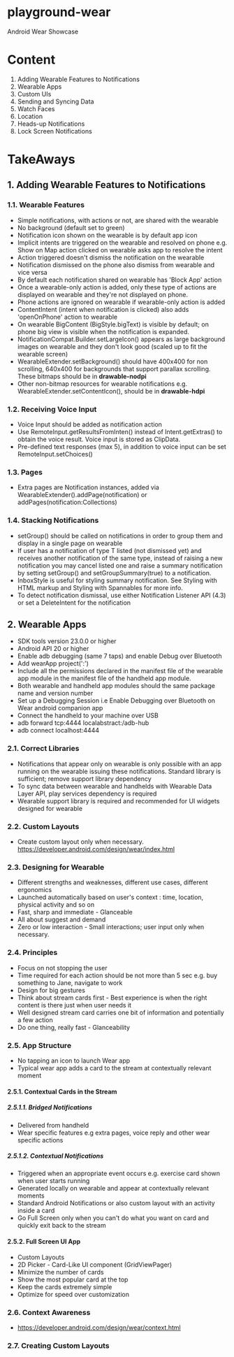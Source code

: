 # playground-wear
Android Wear Showcase

# Content

1. Adding Wearable Features to Notifications
2. Wearable Apps
3. Custom UIs
4. Sending and Syncing Data
5. Watch Faces
6. Location
7. Heads-up Notifications
8. Lock Screen Notifications


# TakeAways

## 1. Adding Wearable Features to Notifications
### 1.1. Wearable Features
* Simple notifications, with actions or not, are shared with the wearable
* No background (default set to green)
* Notification icon shown on the wearable is by default app icon
* Implicit intents are triggered on the wearable and resolved on phone e.g. Show on Map action clicked on wearable asks app to resolve the intent
* Action triggered doesn't dismiss the notification on the wearable
* Notification dismissed on the phone also dismiss from wearable and vice versa
* By default each notification shared on wearable has 'Block App' action
* Once a wearable-only action is added, only these type of actions are displayed on wearable and they're not displayed on phone. 
* Phone actions are ignored on wearable if wearable-only action is added
* ContentIntent (intent when notification is clicked) also adds  'openOnPhone' action to wearable
* On wearable BigContent (BigStyle.bigText) is visible by default; on phone big view is visible when the notification is expanded.
* NotificationCompat.Builder.setLargeIcon() appears as large background images on wearable and they don't look good (scaled up to fit the wearable screen)
* WearableExtender.setBackground() should have 400x400 for non scrolling, 640x400 for backgrounds that support parallax scrolling. These bitmaps should be in **drawable-nodpi**
* Other non-bitmap resources for wearable notifications e.g. WearableExtender.setContentIcon(), should be in **drawable-hdpi**

### 1.2. Receiving Voice Input
* Voice Input should be added as notification action
* Use RemoteInput.getResultsFromInten() instead of Intent.getExtras() to obtain the voice result. Voice input is stored as ClipData.
* Pre-defined text responses (max 5), in addition to voice input can be set RemoteInput.setChoices()

### 1.3. Pages
* Extra pages are Notification instances, added via WearableExtender().addPage(notification) or addPages(notification:Collections)

### 1.4. Stacking Notifications
* setGroup() should be called on notifications in order to group them and display in a single page on wearable
* If user has a notification of type T listed (not dismissed yet) and receives another notification of the same type, instead of raising 
a new notification you may cancel listed one and raise a summary notification by setting setGroup() and setGroupSummary(true) to a notification.
* InboxStyle is useful for styling summary notification. See Styling with HTML markup and Styling with Spannables for more info.
* To detect notification dismissal, use either Notification Listener API (4.3) or set a DeleteIntent for the notification

## 2. Wearable Apps

* SDK tools version 23.0.0 or higher
* Android API 20 or higher
* Enable adb debugging (same 7 taps) and enable Debug over Bluetooth
* Add wearApp project(':<wear-module>')
* Include all the permissions declared in the manifest file of the wearable app module in the manifest file of the handheld app module.
* Both wearable and handheld app modules should the same package name and version number
* Set up a Debugging Session i.e Enable Debugging over Bluetooth on Wear android companion app
* Connect the handheld to your machine over USB
* adb forward tcp:4444 localabstract:/adb-hub
* adb connect localhost:4444
### 2.1. Correct Libraries
* Notifications that appear only on wearable is only possible with an app running on the wearable
issuing these notifications. Standard library is sufficient; remove support library dependency
* To sync data between wearable and handhelds with Wearable Data Layer API, play services dependency is required
* Wearable support library is required and recommended for UI widgets designed for wearable
### 2.2. Custom Layouts
* Create custom layout only when necessary. https://developer.android.com/design/wear/index.html
### 2.3. Designing for Wearable
* Different strengths and weaknesses, different use cases, different ergonomics
* Launched automatically based on user's context : time, location, physical activity and so on
* Fast, sharp and immediate - Glanceable
* All about suggest and demand
* Zero or low interaction - Small interactions; user input only when necessary. 
### 2.4. Principles
* Focus on not stopping the user
* Time required for each action should be not more than 5 sec e.g. buy something to Jane, navigate to work
* Design for big gestures
* Think about stream cards first - Best experience is when the right content is there just when user needs it
* Well designed stream card carries one bit of information and potentially a few action
* Do one thing, really fast - Glanceability
### 2.5. App Structure
* No tapping an icon to launch Wear app
* Typical wear app adds a card to the stream at contextually relevant moment
#### 2.5.1. Contextual Cards in the Stream
##### 2.5.1.1. Bridged Notifications
* Delivered from handheld
* Wear specific features e.g extra pages, voice reply and other wear specific actions
##### 2.5.1.2. Contextual Notifications
* Triggered when an appropriate event occurs e.g. exercise card shown when user starts running
* Generated locally on wearable and appear at contextually relevant moments
* Standard Android Notifications or also custom layout with an activity inside a card
* Go Full Screen only when you can't do what you want on card and quickly exit back to the stream
#### 2.5.2. Full Screen UI App
* Custom Layouts
* 2D Picker - Card-Like UI component (GridViewPager)
* Minimize the number of cards
* Show the most popular card at the top
* Keep the cards extremely simple
* Optimize for speed over customization

### 2.6. Context Awareness
* https://developer.android.com/design/wear/context.html

### 2.7. Creating Custom Layouts

 
